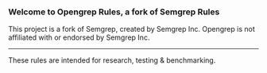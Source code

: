 ### Welcome to Opengrep Rules, a fork of Semgrep Rules
This project is a fork of Semgrep, created by Semgrep Inc. Opengrep is not affiliated with or endorsed by Semgrep Inc.
***

These rules are intended for research, testing & benchmarking.
